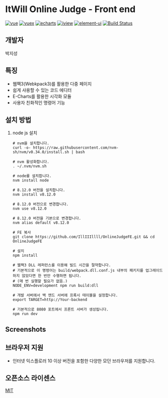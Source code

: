 # ItWill Online Judge - Front end
[![vue](https://img.shields.io/badge/vue-2.5.13-blue.svg?style=flat-square)](https://github.com/vuejs/vue)
[![vuex](https://img.shields.io/badge/vuex-3.0.1-blue.svg?style=flat-square)](https://vuex.vuejs.org/)
[![echarts](https://img.shields.io/badge/echarts-3.8.3-blue.svg?style=flat-square)](https://github.com/ecomfe/echarts)
[![iview](https://img.shields.io/badge/iview-2.8.0-blue.svg?style=flat-square)](https://github.com/iview/iview)
[![element-ui](https://img.shields.io/badge/element-2.0.9-blue.svg?style=flat-square)](https://github.com/ElemeFE/element)
[![Build Status](https://travis-ci.org/QingdaoU/OnlineJudgeFE.svg?branch=master)](https://travis-ci.org/QingdaoU/OnlineJudgeFE)

## 개발자
박지성

## 특징
- 웹팩3(Webkpack3)를 활용한 다중 페이지
- 쉽게 사용할 수 있는 코드 에디터
- E-Charts를 활용한 시각화 모듈
- 사용자 친화적인 명령어 기능

## 설치 방법
1. node js 설치
    ```
    # nvm을 설치합니다.
    curl -o- https://raw.githubusercontent.com/nvm-sh/nvm/v0.34.0/install.sh | bash

    # nvm 활성화합니다.
    . ~/.nvm/nvm.sh

    # node를 설치합니다.
    nvm install node

    # 8.12.0 버전을 설치합니다.
    nvm install v8.12.0

    # 8.12.0 버전으로 변경합니다.
    nvm use v8.12.0

    # 8.12.0 버전을 기본으로 변경합니다.
    nvm alias default v8.12.0

    # FE 복사
    git clone https://github.com/IllIIIllll/OnlineJudgeFE.git && cd OnlineJudgeFE

    # 설치
    npm install

    # 웹팩3 DLL 레퍼런스를 이용해 빌드 시간을 절약합니다.
    # 기본적으로 이 명령어는 build/webpack.dll.conf.js 내부의 패키지를 업그레이드하지 않았다면 한 번만 수행하면 됩니다.
    # (매 번 실행할 필요가 없음.)
    NODE_ENV=development npm run build:dll

    # 개발 서버에서 백 엔드 서버에 프록시 테이블을 설정합니다.
    export TARGET=http://Your-backend

    # 기본적으로 8080 포트에서 프론트 서버가 생성됩니다.
    npm run dev
    ```

## Screenshots

## 브라우저 지원
- 인터넷 익스플로러 10 이상 버전을 포함한 다양한 모던 브라우저를 지원합니다.

## 오픈소스 라이센스
[MIT](http://opensource.org/licenses/MIT)

